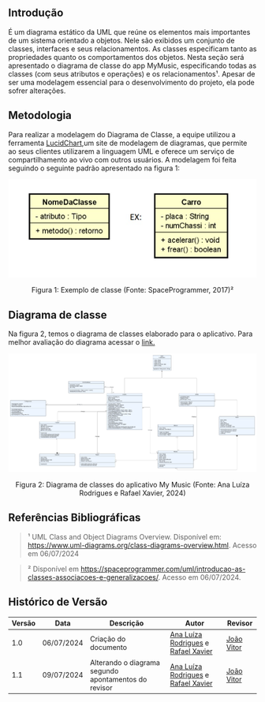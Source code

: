 ## Introdução

É um diagrama estático da UML que reúne os elementos mais importantes de um sistema orientado a objetos. Nele são exibidos um conjunto de classes, 
interfaces e seus relacionamentos. As classes especificam tanto as propriedades quanto os comportamentos dos objetos. Nesta seção será apresentado 
o diagrama de classe do app MyMusic, especificando todas as classes (com seus atributos e operações) e os relacionamentos¹. Apesar de ser uma 
modelagem essencial para o desenvolvimento do projeto, ela pode sofrer alterações.

## Metodologia

Para realizar a modelagem do Diagrama de Classe, a equipe utilizou a ferramenta [LucidChart](https://www.lucidchart.com/pages/pt),um site de modelagem de diagramas, que permite ao seus clientes utilizarem a linguagem UML e oferece um serviço de compartilhamento ao vivo com outros usuários.
A modelagem foi feita seguindo o seguinte padrão apresentado na figura 1:

<div style="text-align: center">
  <img src="../../assets/diagramaClasseEx.png" alt="Diagrama de classe" title="Título da Imagem" />
  <p>Figura 1: Exemplo de classe (Fonte: SpaceProgrammer, 2017)²</p>
</div>

## Diagrama de classe   

Na figura 2, temos o diagrama de classes elaborado para o aplicativo. Para melhor avaliação do diagrama acessar o [link.](https://lucid.app/lucidchart/31c29fc7-aa1c-4aa6-9230-582034a77ddf/edit?viewport_loc=-1696%2C-1484%2C6656%2C3352%2CHWEp-vi-RSFO&invitationId=inv_8d8d08ce-dac2-47f2-92ec-4f110c1a106d)

<div style="text-align: center">
  <img src="../../assets/diagramaClasses.png" alt="Diagrama de classe" title="Título da Imagem" />
  <p>Figura 2: Diagrama de classes do aplicativo My Music  (Fonte: Ana Luíza Rodrigues e Rafael Xavier, 2024)</p>
</div>

## Referências Bibliográficas

> ¹ UML Class and Object Diagrams Overview. Disponível em: <https://www.uml-diagrams.org/class-diagrams-overview.html>. Acesso em 06/07/2024

> ² Disponível em <https://spaceprogrammer.com/uml/introducao-as-classes-associacoes-e-generalizacoes/>. Acesso em 06/07/2024.


## Histórico de Versão

| Versão  | Data       | Descrição                  | Autor                    | Revisor   |
|---------|------------|----------------------------|-------------|-----------|
| 1.0     | 06/07/2024 | Criação do documento | [Ana Luíza Rodrigues](https://www.github.com/analuizargds) e [Rafael Xavier](https://www.github.com/rafaelxavierr) | [João Vitor](https://www.github.com/Jvsoutomaior) |
| 1.1     | 09/07/2024 | Alterando o diagrama segundo apontamentos do revisor | [Ana Luíza Rodrigues](https://www.github.com/analuizargds) e [Rafael Xavier](https://www.github.com/rafaelxavierr) | [João Vitor](https://www.github.com/Jvsoutomaior) |
